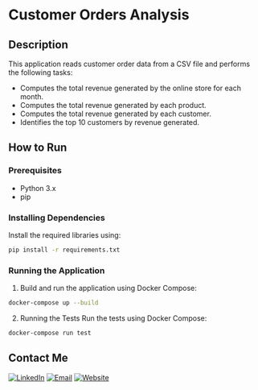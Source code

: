 # Customer Orders Analysis

## Description

This application reads customer order data from a CSV file and performs the following tasks:
- Computes the total revenue generated by the online store for each month.
- Computes the total revenue generated by each product.
- Computes the total revenue generated by each customer.
- Identifies the top 10 customers by revenue generated.

## How to Run

### Prerequisites

- Python 3.x
- pip

### Installing Dependencies

Install the required libraries using:

```sh
pip install -r requirements.txt
```

### Running the Application

1. Build and run the application using Docker Compose:

```sh
docker-compose up --build
```

2. Running the Tests
Run the tests using Docker Compose:

```sh
docker-compose run test
```

## Contact Me

[![LinkedIn](https://img.shields.io/badge/LinkedIn-0e76a8?style=for-the-badge&logo=linkedin&logoColor=white)](https://www.linkedin.com/in/shreyash-hatkar-9510bb225/)
[![Email](https://img.shields.io/badge/Email-D14836?style=for-the-badge&logo=gmail&logoColor=white)](mailto:shreyash071003@gmail.com)
[![Website](https://img.shields.io/badge/Website-4285F4?style=for-the-badge&logo=google-chrome&logoColor=white)](https://shreyashhatkar.tech/)
